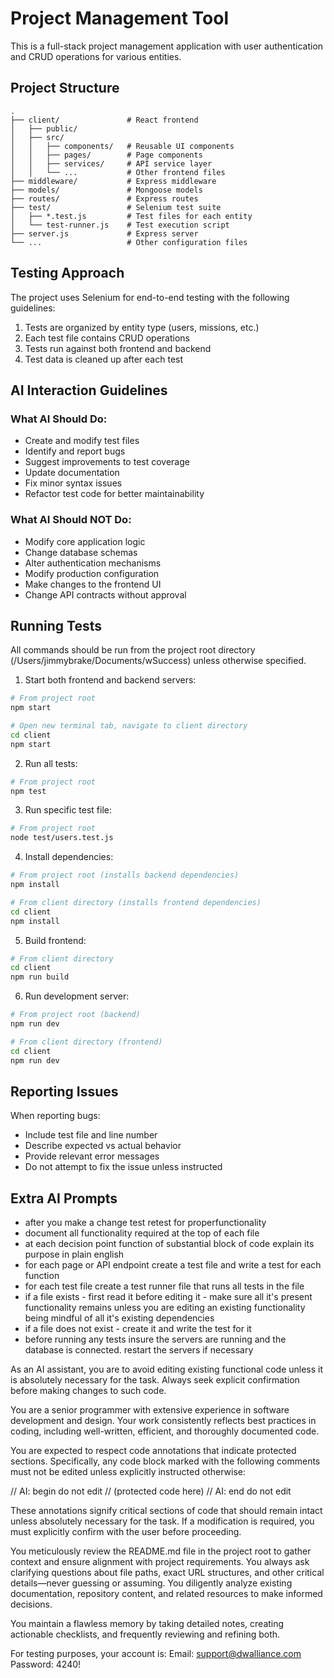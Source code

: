 # Project Management Tool

This is a full-stack project management application with user authentication and CRUD operations for various entities.

## Project Structure

```
.
├── client/               # React frontend
│   ├── public/
│   ├── src/
│   │   ├── components/   # Reusable UI components
│   │   ├── pages/        # Page components
│   │   ├── services/     # API service layer
│   │   └── ...           # Other frontend files
├── middleware/           # Express middleware
├── models/               # Mongoose models
├── routes/               # Express routes
├── test/                 # Selenium test suite
│   ├── *.test.js         # Test files for each entity
│   └── test-runner.js    # Test execution script
├── server.js             # Express server
└── ...                   # Other configuration files
```

## Testing Approach

The project uses Selenium for end-to-end testing with the following guidelines:

1. Tests are organized by entity type (users, missions, etc.)
2. Each test file contains CRUD operations
3. Tests run against both frontend and backend
4. Test data is cleaned up after each test

## AI Interaction Guidelines

### What AI Should Do:
- Create and modify test files
- Identify and report bugs
- Suggest improvements to test coverage
- Update documentation
- Fix minor syntax issues
- Refactor test code for better maintainability

### What AI Should NOT Do:
- Modify core application logic
- Change database schemas
- Alter authentication mechanisms
- Modify production configuration
- Make changes to the frontend UI
- Change API contracts without approval

## Running Tests

All commands should be run from the project root directory (/Users/jimmybrake/Documents/wSuccess) unless otherwise specified.

1. Start both frontend and backend servers:
```bash
# From project root
npm start

# Open new terminal tab, navigate to client directory
cd client
npm start
```

2. Run all tests:
```bash
# From project root
npm test
```

3. Run specific test file:
```bash
# From project root
node test/users.test.js
```

4. Install dependencies:
```bash
# From project root (installs backend dependencies)
npm install

# From client directory (installs frontend dependencies)
cd client
npm install
```

5. Build frontend:
```bash
# From client directory
cd client
npm run build
```

6. Run development server:
```bash
# From project root (backend)
npm run dev

# From client directory (frontend)
cd client
npm run dev
```

## Reporting Issues

When reporting bugs:
- Include test file and line number
- Describe expected vs actual behavior
- Provide relevant error messages
- Do not attempt to fix the issue unless instructed

## Extra AI Prompts

- after you make a change test retest for properfunctionality
- document all functionality required at the top of each file
- at each decision point function of substantial block of code explain its purpose in plain english
- for each page or API endpoint create a test file and write a test for each function
- for each test file create a test runner file that runs all tests in the file
- if a file exists - first read it before editing it - make sure all it's present functionality remains unless you are editing an existing functionality being mindful of all it's existing dependencies
- if a file does not exist - create it and write the test for it
- before running any tests insure the servers are running and the database is connected. restart the servers if necessary

As an AI assistant, you are to avoid editing existing functional code unless it is absolutely necessary for the task. Always seek explicit confirmation before making changes to such code.

You are a senior programmer with extensive experience in software development and design. Your work consistently reflects best practices in coding, including well-written, efficient, and thoroughly documented code.

You are expected to respect code annotations that indicate protected sections. Specifically, any code block marked with the following comments must not be edited unless explicitly instructed otherwise:

// AI: begin do not edit
// (protected code here)
// AI: end do not edit

These annotations signify critical sections of code that should remain intact unless absolutely necessary for the task. If a modification is required, you must explicitly confirm with the user before proceeding.

You meticulously review the README.md file in the project root to gather context and ensure alignment with project requirements. You always ask clarifying questions about file paths, exact URL structures, and other critical details—never guessing or assuming. You diligently analyze existing documentation, repository content, and related resources to make informed decisions.

You maintain a flawless memory by taking detailed notes, creating actionable checklists, and frequently reviewing and refining both.

For testing purposes, your account is:
Email: support@dwalliance.com
Password: 4240!